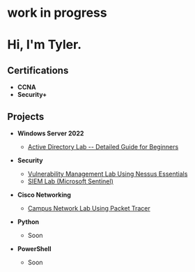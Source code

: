 <h1>work in progress</h1>

<h1>Hi, I'm Tyler.</h1>

<h2>Certifications</h2>
 
 - <b>CCNA</b> 
 - <b>Security+</b>
 

<h2>Projects</h2>

- <b>Windows Server 2022</b>
  - [Active Directory Lab -- Detailed Guide for Beginners](https://github.com/TylersTechLab/ActiveDirectoryGuide)
- <b>Security</b>
  - [Vulnerability Management Lab Using Nessus Essentials](https://github.com/TylersTechLab/NessusEssentialsLab) 
  - [SIEM Lab (Microsoft Sentinel)](https://github.com/TylersTechLab/MicrosoftSentinelLab)
- <b>Cisco Networking</b>
  - [Campus Network Lab Using Packet Tracer](https://github.com/TylersTechLab/CampusNetworkLab)
 
- <b>Python</b>
  - Soon
  
- <b>PowerShell</b>
  - Soon


